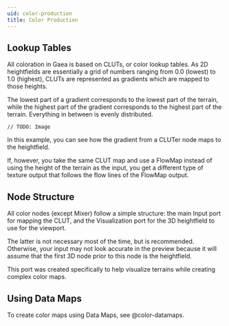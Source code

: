 ```yaml
---
uid: color-production
title: Color Production
---
```


## Lookup Tables
All coloration in Gaea is based on CLUTs, or color lookup tables. As 2D heightfields are essentially a grid of numbers ranging from 0.0 (lowest) to 1.0 (highest), CLUTs are represented as gradients which are mapped to those heights.

The lowest part of a gradient corresponds to the lowest part of the terrain, while the highest part of the gradient corresponds to the highest part of the terrain. Everything in between is evenly distributed.

`// TODO: Image`

In this example, you can see how the gradient from a CLUTer node maps to the heightfield.

If, however, you take the same CLUT map and use a FlowMap instead of using the height of the terrain as the input, you get a different type of texture output that follows the flow lines of the FlowMap output.

## Node Structure
All color nodes (except Mixer) follow a simple structure: the main Input port for mapping the CLUT, and the Visualization port for the 3D heightfield to use for the viewport.

The latter is not necessary most of the time, but is recommended. Otherwise, your input may not look accurate in the preview because it will assume that the first 3D node prior to this node is the heightfield.

This port was created specifically to help visualize terrains while creating complex color maps.

## Using Data Maps

To create color maps using Data Maps, see @color-datamaps.
